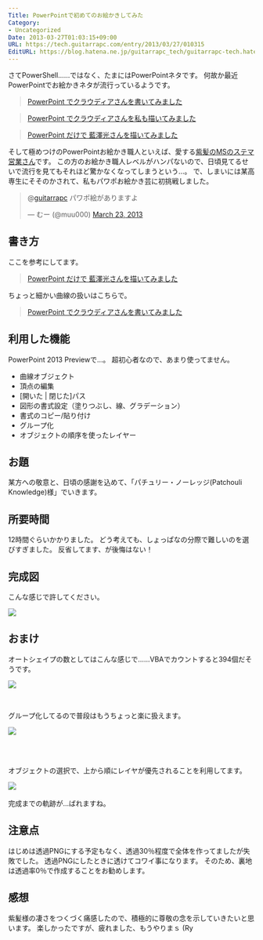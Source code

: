 ```yaml
---
Title: PowerPointで初めてのお絵かきしてみた
Category:
- Uncategorized
Date: 2013-03-27T01:03:15+09:00
URL: https://tech.guitarrapc.com/entry/2013/03/27/010315
EditURL: https://blog.hatena.ne.jp/guitarrapc_tech/guitarrapc-tech.hatenablog.com/atom/entry/11696248318757675506
---
```


<p>さてPowerShell……ではなく、たまにはPowerPointネタです。 何故か最近PowerPointでお絵かきネタが流行っているようです。</p>
<blockquote><a href="http://engineermemo.wordpress.com/2013/03/20/powerpoint-でクラウディアさんを書いてみました/" target="_blank">PowerPoint でクラウディアさんを書いてみました</a></blockquote>
<blockquote><a href="http://blogs.msdn.com/b/shintak/archive/2013/03/22/10404416.aspx" target="_blank">PowerPoint でクラウディアさんを私も描いてみました</a></blockquote>
<blockquote><a href="http://blogs.msdn.com/b/shintak/archive/2013/03/26/10405312.aspx?utm_medium=twitter&amp;utm_source=twitterfeed" target="_blank">PowerPoint だけで 藍澤光さんを描いてみました</a></blockquote>
<p>そして極めつけのPowerPointお絵かき職人といえば、愛する<a href="https://twitter.com/Grabacr07" target="_blank">紫髪のMSのステマ営業さん</a>です。 この方のお絵かき職人レベルがハンパないので、日頃見てるせいで流行を見てもそれほど驚かなくなってしまうという…。 で、しまいには某高専生にそそのかされて、私もパワポお絵かき芸に初挑戦しました。</p>
<blockquote class="twitter-tweet">
<p>@<a href="https://twitter.com/guitarrapc">guitarrapc</a> パワポ絵がありますよ</p>
— むー (@muu000) <a href="https://twitter.com/muu000/status/315454004815609857">March 23, 2013</a></blockquote>
<h2>書き方</h2>
<p>ここを参考にしてます。</p>
<blockquote><a href="http://blogs.msdn.com/b/shintak/archive/2013/03/26/10405312.aspx?utm_medium=twitter&amp;utm_source=twitterfeed" target="_blank">PowerPoint だけで 藍澤光さんを描いてみました</a></blockquote>
<p>ちょっと細かい曲線の扱いはこちらで。</p>
<blockquote><a href="http://engineermemo.wordpress.com/2013/03/20/powerpoint-でクラウディアさんを書いてみました/" target="_blank">PowerPoint でクラウディアさんを書いてみました</a></blockquote>
<h2>利用した機能</h2>
<p>PowerPoint 2013 Previewで…。 超初心者なので、あまり使ってません。</p>
<ul>
<li>曲線オブジェクト</li>
<li>頂点の編集</li>
<li>[開いた | 閉じた]パス</li>
<li>図形の書式設定（塗りつぶし、線、グラデーション）</li>
<li>書式のコピー/貼り付け</li>
<li>グループ化</li>
<li>オブジェクトの順序を使ったレイヤー</li>
</ul>
<h2>お題</h2>
<p>某方への敬意と、日頃の感謝を込めて、「パチュリー・ノーレッジ(Patchouli Knowledge)様」でいきます。</p>
<h2>所要時間</h2>
<p>12時間ぐらいかかりました。 どう考えても、しょっぱなの分際で難しいのを選びすぎました。 反省してます、が後悔はない！</p>
<h2>完成図</h2>
<p>こんな感じで許してください。 </p>
<p><img src="https://dm2304files.storage.live.com/y4pG_dubzN-VF56nj_TwyMYfxTJxFG5szJbQ8pioWMYPqmKRZHsg4XmHHpv27uwIg74IvrkRuL0Sm-BL4inXB-fLV69ObiBmlsYw2-PwgoXyJWAI1p1zYZG4HNxQQpY3X72V7YnfN7drlKh3JEcaOycJrrjPtJHTnN9ucvW5YKCkM2I5TrYG7qxMes1_BQNT0fn/Patchouli_Complete.png?psid=1&amp;width=1108&amp;height=954" /></p>
<h2>おまけ</h2>
<p>オートシェイプの数としてはこんな感じで……VBAでカウントすると394個だそうです。</p>
<p><img src="https://dm2pap090files.storage.live.com/y4pqZxY1EqbrG9y-xmbzZId3j7Gvigf1O3zrPpFoGpdIDvUfRGp-DzPzdjgcMTKqzj8UKcNw5015jDrzJ7zll88k7xIhQ6IgxEdErFPLQNNrCNW-qR6MBOYxxVhaxHxXDeF1Md-6mW_q5qa9oz4PuIo9neQ5JFAC3hVPaONHdppLHNg3DsvDentgRm5j8V6nzhF/Patchouli_Autoshape_Count.png?psid=1&amp;width=1156&amp;height=754" /></p>
<p> </p>
<p>グループ化してるので普段はもうちょっと楽に扱えます。</p>
<p><img src="https://dm2301files.storage.live.com/y4pl7hdBArfsmkdLktsnSE81xXar7JtHYPJXuDA1oey_Oqyt4YBqA330ZGCqgEsAxGvOs1pyAkqKOcM59MMky1S8urQRYhzZ2HHR2bN9OwvUajtRd773HFUxEU7eKXI3_-yWkA95ObsCdemJe69b9U9aYyGKkhMXdpTcUeKEVysoMRvhGkd4xFJ0u513Rt86_92/Patchouli_Autoshape.png?psid=1&amp;width=950&amp;height=723" /></p>
<p><br /><br /></p>
<p>オブジェクトの選択で、上から順にレイヤが優先されることを利用してます。</p>
<p><img src="https://dm2305files.storage.live.com/y4ppRKpkbb4uLiJllAH1-AdVYWw7zcO72_hM2nKg2K3IKW95bDPpHYjW8LGHA1rSfYfR3-Xv8uwU3lkOfHQpu8XMbeRqP3DNsglwuVO5nVFiZX64_RuJVY-o1Ge9f2dA9XrX7g9SnKiCa4LXpdv41Zl5dxkVNWcxA379pEE9ZrqMtMdK1wGfKNA4ORbyW6rQ6Ui/Patchouli_Progress.png?psid=1&amp;width=1435&amp;height=2341" /> </p>
<p>完成までの軌跡が…ばれますね。</p>
<h2>注意点</h2>
<p>はじめは透過PNGにする予定もなく、透過30％程度で全体を作ってましたが失敗でした。 透過PNGにしたときに透けてコワイ事になります。 そのため、裏地は透過率0％で作成することをお勧めします。</p>
<h2>感想</h2>
<p>紫髪様の凄さをつくづく痛感したので、積極的に尊敬の念を示していきたいと思います。 楽しかったですが、疲れました、もうやりまｓ (Ry</p>
